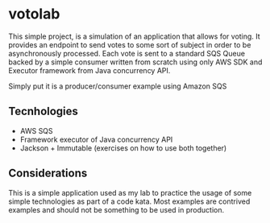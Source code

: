 # votolab

This simple project, is a simulation of an application that allows for voting.
It provides an endpoint to send votes to some sort of subject in order to be asynchronously processed.
Each vote is sent to a standard SQS Queue backed by a simple consumer written from scratch using only AWS SDK and Executor framework from Java concurrency API.

Simply put it is a producer/consumer example using Amazon SQS

## Tecnhologies

* AWS SQS
* Framework executor of Java concurrency API
* Jackson + Immutable (exercises on how to use both together)

## Considerations

This is a simple application used as my lab to practice the usage of some simple technologies as part of a code kata.
Most examples are contrived examples and should not be something to be used in production.
